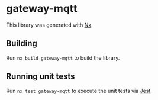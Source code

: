 # gateway-mqtt

This library was generated with [Nx](https://nx.dev).

## Building

Run `nx build gateway-mqtt` to build the library.

## Running unit tests

Run `nx test gateway-mqtt` to execute the unit tests via [Jest](https://jestjs.io).

